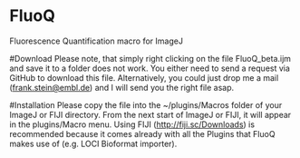 FluoQ
=====

Fluorescence Quantification macro for ImageJ

#Download
Please note, that simply right clicking on the file FluoQ_beta.ijm and save it to a folder does not work. You either need to send a request via GitHub to download this file. 
Alternatively, you could just drop me a mail (frank.stein@embl.de) and I will send you the right file asap.

#Installation
Please copy the file into the ~/plugins/Macros folder of your ImageJ or FIJI directory. From the next start of ImageJ or FIJI, it will appear in the plugins/Macro menu.
Using FIJI (http://fiji.sc/Downloads) is recommended because it comes already with all the Plugins that FluoQ makes use of (e.g. LOCI Bioformat importer).

